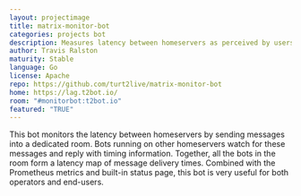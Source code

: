 ```yaml
---
layout: projectimage
title: matrix-monitor-bot
categories: projects bot
description: Measures latency between homeservers as perceived by users
author: Travis Ralston
maturity: Stable
language: Go
license: Apache
repo: https://github.com/turt2live/matrix-monitor-bot
home: https://lag.t2bot.io/
room: "#monitorbot:t2bot.io"
featured: "TRUE"
---
```


This bot monitors the latency between homeservers by sending messages into a dedicated room. Bots running on other homeservers watch for these messages and reply with timing information. Together, all the bots in the room form a latency map of message delivery times. Combined with the Prometheus metrics and built-in status page, this bot is very useful for both operators and end-users.


